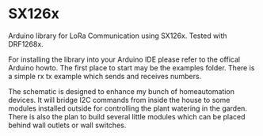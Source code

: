 # SX126x
Arduino library for LoRa Communication using SX126x.
Tested with DRF1268x.

For installing the library into your Arduino IDE please refer to the offical Arduino howto.
The first place to start may be the examples folder. There is a simple rx tx example
which sends and receives numbers.

The schematic is designed to enhance my bunch of homeautomation devices.
It will bridge I2C commands from inside the house to some modules installed outside for controlling
the plant watering in the garden.
There is also the plan to build several little modules which can be placed behind 
wall outlets or wall switches.
